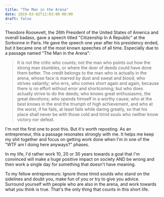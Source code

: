 ```yaml
---
title: "The Man in the Arena"
date: 2019-03-02T12:03:00-08:00
draft: false
---
```


Theodore Roosevelt, the 26th President of the United States of America and overall badass, gave a speech titled "Citizenship In A Republic" at the Sorbonne in Paris. He gave the speech one year after his presidency ended, but it became one of the most known speeches of all time. Especially due to a passage named "The Man in the Arena":

> It is not the critic who counts; not the man who points out how the strong man stumbles, or where the doer of deeds could have done them better.
The credit belongs to the man who is actually in the arena, whose face is marred by dust and sweat and blood; who strives valiantly; who errs, who comes short again and again, because there is no effort without error and shortcoming; but who does actually strive to do the deeds; who knows great enthusiasms, the great devotions; who spends himself in a worthy cause; who at the best knows in the end the triumph of high achievement, and who at the worst, if he fails, at least fails while daring greatly, so that his place shall never be with those cold and timid souls who neither know victory nor defeat.

I'm not the first one to post this. But it's worth reposting. As an entrepreneur, this a passage resonates strongly with me. It helps me keep my shit together and focus on getting work done when I'm in one of the "WTF am I doing here anyways?" phases.

In my life, I'd rather work 10, 20 or 30 years towards a goal that I'm convinced will make a huge positive impact on society AND be wrong and then work a single day for something that doesn't have meaning.

To my fellow entrepreneurs: Ignore those timid soulds who stand on the sidelines and doubt you, make fun of you or try to give you advice. Surround yourself with people who are also in the arena, and work towards what *you* think is true. That's the only thing that counts in this short life.